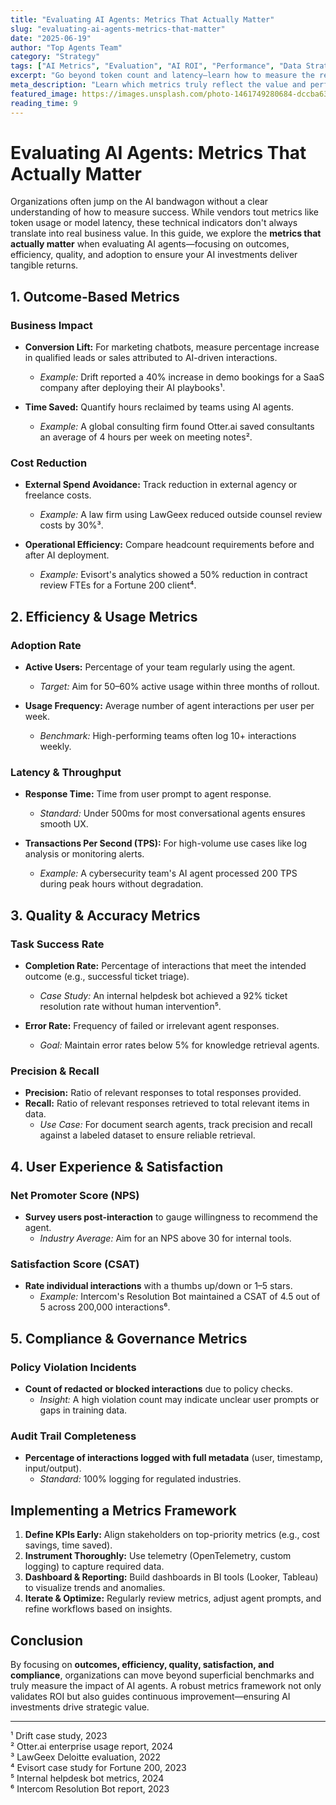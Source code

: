 ```yaml
---
title: "Evaluating AI Agents: Metrics That Actually Matter"
slug: "evaluating-ai-agents-metrics-that-matter"
date: "2025-06-19"
author: "Top Agents Team"
category: "Strategy"
tags: ["AI Metrics", "Evaluation", "AI ROI", "Performance", "Data Strategy"]
excerpt: "Go beyond token count and latency—learn how to measure the real performance and impact of AI agents."
meta_description: "Learn which metrics truly reflect the value and performance of AI agents in real business settings."
featured_image: https://images.unsplash.com/photo-1461749280684-dccba630e2f6?w=800
reading_time: 9
---
```


# Evaluating AI Agents: Metrics That Actually Matter

Organizations often jump on the AI bandwagon without a clear understanding of how to measure success. While vendors tout metrics like token usage or model latency, these technical indicators don't always translate into real business value. In this guide, we explore the **metrics that actually matter** when evaluating AI agents—focusing on outcomes, efficiency, quality, and adoption to ensure your AI investments deliver tangible returns.

## 1. Outcome-Based Metrics

### Business Impact
- **Conversion Lift:** For marketing chatbots, measure percentage increase in qualified leads or sales attributed to AI-driven interactions.  
  - *Example:* Drift reported a 40% increase in demo bookings for a SaaS company after deploying their AI playbooks¹.

- **Time Saved:** Quantify hours reclaimed by teams using AI agents.  
  - *Example:* A global consulting firm found Otter.ai saved consultants an average of 4 hours per week on meeting notes².

### Cost Reduction
- **External Spend Avoidance:** Track reduction in external agency or freelance costs.  
  - *Example:* A law firm using LawGeex reduced outside counsel review costs by 30%³.

- **Operational Efficiency:** Compare headcount requirements before and after AI deployment.  
  - *Example:* Evisort's analytics showed a 50% reduction in contract review FTEs for a Fortune 200 client⁴.

## 2. Efficiency & Usage Metrics

### Adoption Rate
- **Active Users:** Percentage of your team regularly using the agent.  
  - *Target:* Aim for 50–60% active usage within three months of rollout.

- **Usage Frequency:** Average number of agent interactions per user per week.  
  - *Benchmark:* High-performing teams often log 10+ interactions weekly.

### Latency & Throughput
- **Response Time:** Time from user prompt to agent response.  
  - *Standard:* Under 500ms for most conversational agents ensures smooth UX.

- **Transactions Per Second (TPS):** For high-volume use cases like log analysis or monitoring alerts.  
  - *Example:* A cybersecurity team's AI agent processed 200 TPS during peak hours without degradation.

## 3. Quality & Accuracy Metrics

### Task Success Rate
- **Completion Rate:** Percentage of interactions that meet the intended outcome (e.g., successful ticket triage).  
  - *Case Study:* An internal helpdesk bot achieved a 92% ticket resolution rate without human intervention⁵.

- **Error Rate:** Frequency of failed or irrelevant agent responses.  
  - *Goal:* Maintain error rates below 5% for knowledge retrieval agents.

### Precision & Recall
- **Precision:** Ratio of relevant responses to total responses provided.  
- **Recall:** Ratio of relevant responses retrieved to total relevant items in data.  
  - *Use Case:* For document search agents, track precision and recall against a labeled dataset to ensure reliable retrieval.

## 4. User Experience & Satisfaction

### Net Promoter Score (NPS)
- **Survey users post-interaction** to gauge willingness to recommend the agent.  
  - *Industry Average:* Aim for an NPS above 30 for internal tools.

### Satisfaction Score (CSAT)
- **Rate individual interactions** with a thumbs up/down or 1–5 stars.  
  - *Example:* Intercom's Resolution Bot maintained a CSAT of 4.5 out of 5 across 200,000 interactions⁶.

## 5. Compliance & Governance Metrics

### Policy Violation Incidents
- **Count of redacted or blocked interactions** due to policy checks.  
  - *Insight:* A high violation count may indicate unclear user prompts or gaps in training data.

### Audit Trail Completeness
- **Percentage of interactions logged with full metadata** (user, timestamp, input/output).  
  - *Standard:* 100% logging for regulated industries.

## Implementing a Metrics Framework

1. **Define KPIs Early:** Align stakeholders on top-priority metrics (e.g., cost savings, time saved).  
2. **Instrument Thoroughly:** Use telemetry (OpenTelemetry, custom logging) to capture required data.  
3. **Dashboard & Reporting:** Build dashboards in BI tools (Looker, Tableau) to visualize trends and anomalies.  
4. **Iterate & Optimize:** Regularly review metrics, adjust agent prompts, and refine workflows based on insights.

## Conclusion

By focusing on **outcomes, efficiency, quality, satisfaction, and compliance**, organizations can move beyond superficial benchmarks and truly measure the impact of AI agents. A robust metrics framework not only validates ROI but also guides continuous improvement—ensuring AI investments drive strategic value.

---

¹ Drift case study, 2023  
² Otter.ai enterprise usage report, 2024  
³ LawGeex Deloitte evaluation, 2022  
⁴ Evisort case study for Fortune 200, 2023  
⁵ Internal helpdesk bot metrics, 2024  
⁶ Intercom Resolution Bot report, 2023  
